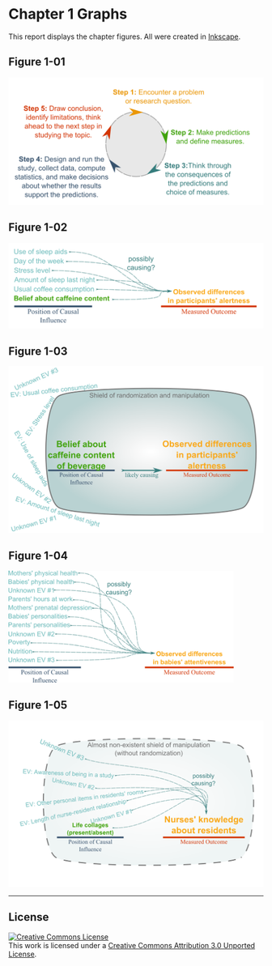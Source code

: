 Chapter 1 Graphs
=================================================
This report displays the chapter figures.  All were created in [Inkscape](http://www.inkscape.org/en/).

## Figure 1-01
<img src="./figure-01-01.png" style="width: 550px;"/>

## Figure 1-02
<img src="./figure-01-02.png" style="width: 520px;"/>

## Figure 1-03
<img src="./figure-01-03.png" style="width: 520px;"/>

## Figure 1-04
<img src="./figure-01-04.png" style="width: 445px;"/>

## Figure 1-05
<img src="./figure-01-05.png" style="width: 520px;"/>

---

## License

<a rel="license" href="http://creativecommons.org/licenses/by/3.0/"><img alt="Creative Commons License" style="border-width:0" src="http://i.creativecommons.org/l/by/3.0/88x31.png" /></a><br />This work is licensed under a <a rel="license" href="http://creativecommons.org/licenses/by/3.0/">Creative Commons Attribution 3.0 Unported License</a>.
